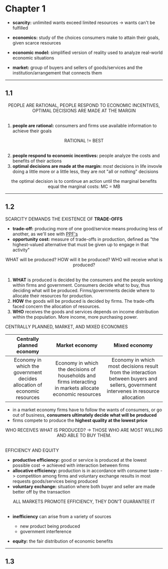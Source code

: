 # Chapter 1

- **scarcity:** unlimited wants exceed limited resources -> wants can't be fulfilled
- **economics:** study of the choices consumers make to attain their goals, given scarce resources
- **economic model:** simplified version of reality used to analyze real-world economic situations

- **market:** group of buyers and sellers of goods/services and the institution/arrangement that connects them

---
## 1.1 

<div align='center'>
PEOPLE ARE RATIONAL, PEOPLE RESPOND TO ECONOMIC INCENTIVES, OPTIMAL DECISIONS ARE MADE AT THE MARGIN
</div> <br/>

1. **people are rational:** consumers and firms use available information to achieve their goals

<div align='center'>
RATIONAL != BEST
</div>  <br/>

2. **people respond to economic incentives:** people analyze the costs and benefits of their actions
3. **optimal decisions are made at the margin:** _most_ decisions in life invovle doing a little more or a little less, they are not "all or nothing" decisions

<div align='center'>
the optimal decision is to continue an action until the marginal benefits equal the marginal costs: MC = MB
</div>

---
## 1.2

SCARCITY DEMANDS THE EXISTENCE OF **TRADE-OFFS**

- **trade-off:** producing more of one good/service means producing less of another, as we'll see with [PPF's](#11)
- **opportunity cost:** measure of trade-offs in production, defined as "the highest-valued alternative that must be given
up to engage in that activity"

<div align='center'>
WHAT will be produced?
HOW will it be produced?
WHO will receive what is produced?
</div> <br/>

1. **WHAT** is produced is decided by the consumers and the people working within firms and government.
Consumers decide what to buy, thus deciding what will be produced. Firms/governments decide where to allocate
their resources for production.
2. **HOW** the goods will be produced is decided by firms. The trade-offs faced concern the allocation of resources.
3. **WHO** receives the goods and services depends on income distribution within the population. More income, more purchasing power.

CENTRALLY PLANNED, MARKET, AND MIXED ECONOMIES

| Centrally planned economy | Market economy | Mixed economy |
| :-----------------------: | :-----------------------: | :-----------------------: |
| Economy in which the government decides <br/> allocation of economic resources| Economy in which the decisions of households and firms interacting <br/> in markets allocate economic resources | Economy in which most decisions result from the interaction between buyers and <br/> sellers, government intervenes in resource allocation |

- in a market economy firms have to follow the wants of consumers, or go out of business,
**consumers ultimately decide what will be produced**
- firms compete to produce the **highest quality at the lowest price**

<div align='center'>
WHO RECEIVES WHAT IS PRODUCED? -> THOSE WHO ARE MOST WILLING AND ABLE TO BUY THEM.
</div> <br/>

EFFICIENCY AND EQUITY

- **productive efficiency:** good or service is produced at the lowest possible cost ->
  achieved with interaction between firms
- **allocative efficiency:** production is in accordance with consumer taste ->
  competition among firms and voluntary exchange results in most requests goods/services being produced
- **voluntary exchange:** situation where both buyer and seller are made better off by the transaction

<div align='center'>
ALL MARKETS PROMOTE EFFICIENCY, THEY DON'T GUARANTEE IT
</div> <br/>

- **inefficiency** can arise from a variety of sources
  - new product being produced
  - government interference

- **equity:** the fair distribution of economic benefits

---
## 1.3